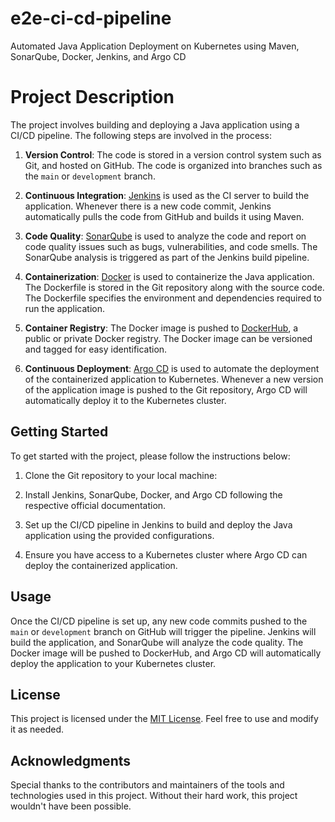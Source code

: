 # e2e-ci-cd-pipeline
Automated Java Application Deployment on Kubernetes using Maven, SonarQube, Docker, Jenkins, and Argo CD

# Project Description

The project involves building and deploying a Java application using a CI/CD pipeline. The following steps are involved in the process:

1. **Version Control**: The code is stored in a version control system such as Git, and hosted on GitHub. The code is organized into branches such as the `main` or `development` branch.

2. **Continuous Integration**: [Jenkins](https://jenkins.io/) is used as the CI server to build the application. Whenever there is a new code commit, Jenkins automatically pulls the code from GitHub and builds it using Maven.

3. **Code Quality**: [SonarQube](https://www.sonarqube.org/) is used to analyze the code and report on code quality issues such as bugs, vulnerabilities, and code smells. The SonarQube analysis is triggered as part of the Jenkins build pipeline.

4. **Containerization**: [Docker](https://www.docker.com/) is used to containerize the Java application. The Dockerfile is stored in the Git repository along with the source code. The Dockerfile specifies the environment and dependencies required to run the application.

5. **Container Registry**: The Docker image is pushed to [DockerHub](https://hub.docker.com/), a public or private Docker registry. The Docker image can be versioned and tagged for easy identification.

6. **Continuous Deployment**: [Argo CD](https://argoproj.github.io/argo-cd/) is used to automate the deployment of the containerized application to Kubernetes. Whenever a new version of the application image is pushed to the Git repository, Argo CD will automatically deploy it to the Kubernetes cluster.

## Getting Started

To get started with the project, please follow the instructions below:

1. Clone the Git repository to your local machine:

2. Install Jenkins, SonarQube, Docker, and Argo CD following the respective official documentation.

3. Set up the CI/CD pipeline in Jenkins to build and deploy the Java application using the provided configurations.

4. Ensure you have access to a Kubernetes cluster where Argo CD can deploy the containerized application.

## Usage

Once the CI/CD pipeline is set up, any new code commits pushed to the `main` or `development` branch on GitHub will trigger the pipeline. Jenkins will build the application, and SonarQube will analyze the code quality. The Docker image will be pushed to DockerHub, and Argo CD will automatically deploy the application to your Kubernetes cluster.

## License

This project is licensed under the [MIT License](LICENSE). Feel free to use and modify it as needed.

## Acknowledgments

Special thanks to the contributors and maintainers of the tools and technologies used in this project. Without their hard work, this project wouldn't have been possible.
